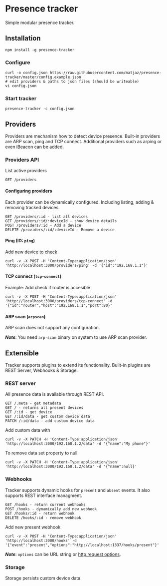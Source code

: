 # Presence tracker
Simple modular presence tracker.

## Installation

    npm install -g presence-tracker

### Configure

    curl -o config.json https://raw.githubusercontent.com/matjaz/presence-tracker/master/config.example.json
    # edit providers & paths to json files (should be writeable)
    vi config.json

### Start tracker

    presence-tracker -c config.json

## Providers
Providers are mechanism how to detect device presence. Built-in providers are ARP scan, ping and TCP connect. Additional providers such as arping or even iBeacon can be added.

### Providers API

List active providers

    GET /providers

#### Configuring providers

Each provider can be dynamically configured. Including listing, adding & removing tracked devices.

    GET /providers/:id - list all devices
    GET /providers/:id/:deviceId - show device details
    POST /providers/:id - Add a device
    DELETE /providers/:id/:deviceId - Remove a device

#### Ping (ID: `ping`)

Add new device to check

    curl -v -X POST -H 'Content-Type:application/json' 'http://localhost:3000/providers/ping' -d '{"id":"192.168.1.1"}'

#### TCP connect (`tcp-connect`)

Example: Add check if router is accesible

    curl -v -X POST -H 'Content-Type:application/json' 'http://localhost:3000/providers/tcp-connect' -d '{"id":"router","host":"192.168.1.1","port":80}'

#### ARP scan (`arpscan`)

ARP scan does not support any configuration.

***Note***: You need `arp-scan` binary on system to use ARP scan provider.

## Extensible
Tracker supports plugins to extend its functionality. Built-in plugins are REST Server, Webhooks & Storage.

### REST server
All presence data is available through REST API.

    GET /.meta - get metadata
    GET / - returns all present devices
    GET /:id - get device
    GET /:id/data - get custom device data
    PATCH /:id/data - add custom device data

Add custom data with

    curl -v -X PATCH -H 'Content-Type:application/json' 'http://localhost:3000/192.168.1.2/data' -d '{"name":"My phone"}'

To remove data set property to null

    curl -v -X PATCH -H 'Content-Type:application/json' 'http://localhost:3000/192.168.1.2/data' -d '{"name":null}'

### Webhooks
Tracker supports dynamic hooks for `present` and `absent` events. It also supports REST interface managment.

    GET /hooks - return current webhooks
    POST /hooks - dynamically add new webhook
    GET /hooks/:id - return webhook
    DELETE /hooks/:id - remove webhook

Add new present webhook

    curl -v -X POST -H 'Content-Type:application/json' 'http://localhost:3000/hooks' -d '{"event":"present","options":"http://localhost:1337/hooks/present"}'

***Note***: `options` can be URL string or [http.request options][request_options].

### Storage
Storage persists custom device data.

[request_options]: https://nodejs.org/api/http.html#http_http_request_options_callback
